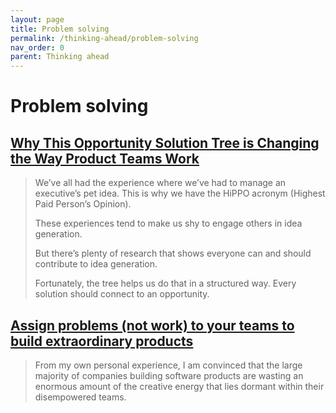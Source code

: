 ```yaml
---
layout: page
title: Problem solving
permalink: /thinking-ahead/problem-solving
nav_order: 0
parent: Thinking ahead
---
```


# Problem solving

## [Why This Opportunity Solution Tree is Changing the Way Product Teams Work](https://www.producttalk.org/2016/08/opportunity-solution-tree/)

> We’ve all had the experience where we’ve had to manage an executive’s pet idea. This is why we have the HiPPO acronym (Highest Paid Person’s Opinion).
>
> These experiences tend to make us shy to engage others in idea generation.
>
> But there’s plenty of research that shows everyone can and should contribute to idea generation.
>
> Fortunately, the tree helps us do that in a structured way. Every solution should connect to an opportunity.

## [Assign problems (not work) to your teams to build extraordinary products](https://leaddev.com/agile-other-ways-working/assign-problems-not-work-your-teams-build-extraordinary-products)

> From my own personal experience, I am convinced that the large majority of companies building software products are wasting an enormous amount of the creative energy that lies dormant within their disempowered teams.
